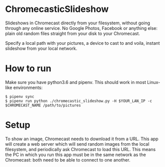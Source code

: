 # ChromecasticSlideshow

Slideshows in Chromecast directly from your filesystem, without going through any online service. No Google Photos, Facebook or anything else: plain old random files straight from your disk to your Chromecast.

Specify a local path with your pictures, a device to cast to and voila, instant slideshow from your local network.


# How to run
Make sure you have python3.6 and pipenv. This should work in most Linux-like environments:

```
$ pipenv sync
$ pipenv run python ./chromecastic_slideshow.py -H $YOUR_LAN_IP -c $CHROMECAST_NAME /path/to/pictures
```


# Setup
To show an image, Chromecast needs to download it from a URL. This app will create a web server which will send random images from the local filesystem, and periodically ask Chromecast to load this URL. This means the PC in which you run this app must be in the same network as the Chromecast: both need to be able to connect to one another.

